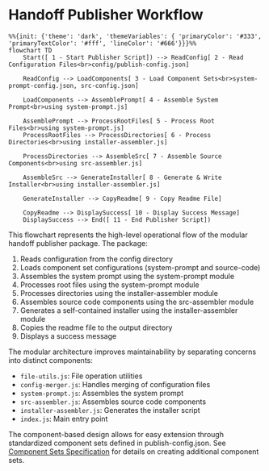 # Handoff Publisher Workflow

```mermaid
%%{init: {'theme': 'dark', 'themeVariables': { 'primaryColor': '#333', 'primaryTextColor': '#fff', 'lineColor': '#666'}}}%%
flowchart TD
    Start([ 1 - Start Publisher Script]) --> ReadConfig[ 2 - Read Configuration Files<br>config/publish-config.json]
    
    ReadConfig --> LoadComponents[ 3 - Load Component Sets<br>system-prompt-config.json, src-config.json]
    
    LoadComponents --> AssemblePrompt[ 4 - Assemble System Prompt<br>using system-prompt.js]
    
    AssemblePrompt --> ProcessRootFiles[ 5 - Process Root Files<br>using system-prompt.js]
    ProcessRootFiles --> ProcessDirectories[ 6 - Process Directories<br>using installer-assembler.js]
    
    ProcessDirectories --> AssembleSrc[ 7 - Assemble Source Components<br>using src-assembler.js]
    
    AssembleSrc --> GenerateInstaller[ 8 - Generate & Write Installer<br>using installer-assembler.js]
    
    GenerateInstaller --> CopyReadme[ 9 - Copy Readme File]
    
    CopyReadme --> DisplaySuccess[ 10 - Display Success Message]
    DisplaySuccess --> End([ 11 - End Publisher Script])
```

This flowchart represents the high-level operational flow of the modular handoff publisher package. The package:

1. Reads configuration from the config directory
2. Loads component set configurations (system-prompt and source-code)
3. Assembles the system prompt using the system-prompt module
4. Processes root files using the system-prompt module
5. Processes directories using the installer-assembler module
6. Assembles source code components using the src-assembler module
7. Generates a self-contained installer using the installer-assembler module
8. Copies the readme file to the output directory
9. Displays a success message

The modular architecture improves maintainability by separating concerns into distinct components:
- `file-utils.js`: File operation utilities
- `config-merger.js`: Handles merging of configuration files
- `system-prompt.js`: Assembles the system prompt
- `src-assembler.js`: Assembles source code components
- `installer-assembler.js`: Generates the installer script
- `index.js`: Main entry point

The component-based design allows for easy extension through standardized component sets defined in publish-config.json. See [Component Sets Specification](component-sets-specification.md) for details on creating additional component sets.